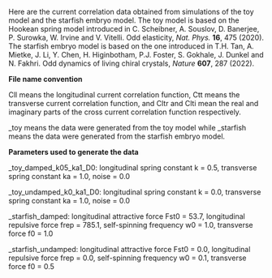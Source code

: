 Here are the current correlation data obtained from simulations of the toy model and the starfish embryo model. 
The toy model is based on the Hookean spring model introduced in C. Scheibner, A. Souslov, D. Banerjee, P. Surowka, W. Irvine and V. Vitelli. Odd elasticity, _Nat. Phys._ **16**, 475 (2020). 
The starfish embryo model is based on the one introduced in T.H. Tan, A. Mietke, J. Li, Y. Chen, H. Higinbotham, P.J. Foster, S. Gokhale, J. Dunkel and N. Fakhri. Odd dynamics of living chiral crystals, _Nature_ **607**, 287 (2022).

**File name convention**

Cll means the longitudinal current correlation function, Ctt means the transverse current correlation function, and Cltr and Clti mean the real and imaginary parts of the cross current correlation function respectively.

_toy means the data were generated from the toy model while _starfish means the data were generated from the starfish embryo model.

**Parameters used to generate the data**

_toy_damped_k05_ka1_D0: longitudinal spring constant k = 0.5, transverse spring constant ka = 1.0, noise = 0.0

_toy_undamped_k0_ka1_D0: longitudinal spring constant k = 0.0, transverse spring constant ka = 1.0, noise = 0.0

_starfish_damped: longitudinal attractive force Fst0 = 53.7, longitudinal repulsive force frep = 785.1, self-spinning frequency w0 = 1.0, transverse force f0 = 1.0

_starfish_undamped: longitudinal attractive force Fst0 = 0.0, longitudinal repulsive force frep = 0.0, self-spinning frequency w0 = 0.1, transverse force f0 = 0.5

